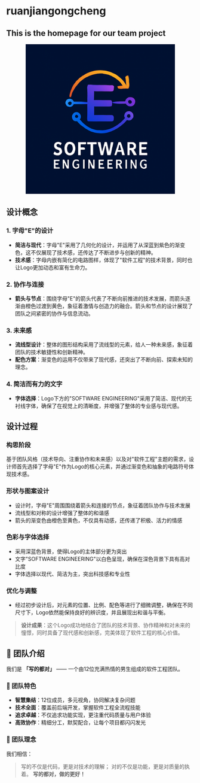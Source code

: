 # ruanjiangongcheng</span>
## This is the homepage for our team project
<p align="center">
  <img src="team-logo.png" width="400" alt="团队Logo">
</p>



## 设计概念
### 1. 字母"E"的设计
- **简洁与现代**：字母"E"采用了几何化的设计，并运用了从深蓝到紫色的渐变色，这不仅展现了技术感，还传达了不断进步与创新的精神。
- **技术感**：字母内嵌有简化的电路图样，体现了"软件工程"的技术背景，同时也让Logo更加动态和富有生命力。
### 2. 协作与连接
- **箭头与节点**：围绕字母"E"的箭头代表了不断向前推进的技术发展，而箭头逐渐由橙色过渡到黄色，象征着激情与创造力的融合。箭头和节点的设计展现了团队之间紧密的协作与信息流动。
### 3. 未来感
- **流线型设计**：整体的图形结构采用了流线型的元素，给人一种未来感，象征着团队的技术敏捷性和创新精神。
- **配色方案**：渐变色的运用不仅带来了现代感，还突出了不断向前、探索未知的理念。
### 4. 简洁而有力的文字
- **字体选择**：Logo下方的"SOFTWARE ENGINEERING"采用了简洁、现代的无衬线字体，确保了在视觉上的清晰度，并增强了整体的专业感与现代感。

## 设计过程
### 构思阶段
基于团队风格（技术导向、注重协作和未来感）以及对"软件工程"主题的需求，设计师首先选择了字母"E"作为Logo的核心元素，并通过渐变色和抽象的电路符号体现技术感。
### 形状与图案设计
- 设计时，字母"E"周围围绕着箭头和连接的节点，象征着团队协作与技术发展
- 流线型和对称的设计增强了整体的和谐感
- 箭头的渐变色由橙色至黄色，不仅具有动感，还传递了积极、活力的情感
### 色彩与字体选择
- 采用深蓝色背景，使得Logo的主体部分更为突出
- 文字"SOFTWARE ENGINEERING"以白色呈现，确保在深色背景下具有高对比度
- 字体选择以现代、简洁为主，突出科技感和专业性
### 优化与调整
- 经过初步设计后，对元素的位置、比例、配色等进行了细微调整，确保在不同尺寸下，Logo依然能保持良好的辨识度，并且展现出和谐与平衡。
> **设计成果**：这个Logo成功地结合了团队的技术背景、协作精神和对未来的憧憬，同时具备了现代感和创新感，完美体现了软件工程的核心价值。



## 👥 团队介绍
我们是 **「写的都对」** —— 一个由12位充满热情的男生组成的软件工程团队。
### 🚀 团队特色
- **智慧集结**：12位成员，多元视角，协同解决复杂问题
- **技术全面**：覆盖前后端开发，掌握软件工程全流程技能
- **追求卓越**：不仅追求功能实现，更注重代码质量与用户体验
- **高效协作**：精细分工，默契配合，让每个项目都闪闪发光
### 💫 团队理念
我们相信：
> 写的不仅是代码，更是对技术的理解；
> 对的不仅是功能，更是对质量的执着。
**写的都对，做的更好！**

